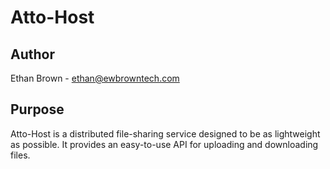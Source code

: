 # Atto-Host

## Author
Ethan Brown - ethan@ewbrowntech.com

## Purpose
Atto-Host is a distributed file-sharing service designed to be as lightweight as possible. It provides an easy-to-use API for uploading and downloading files.

